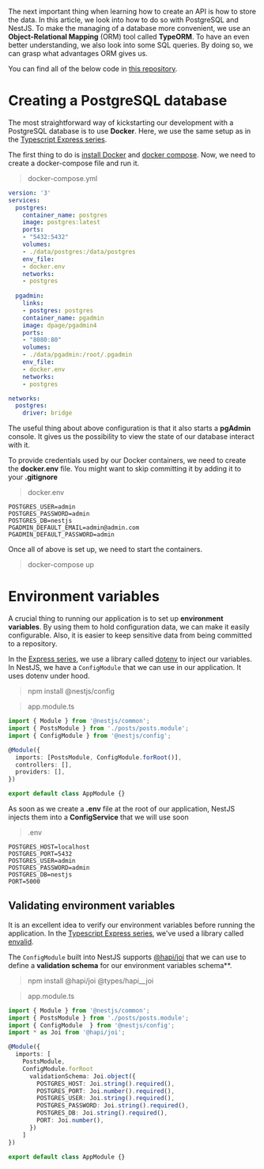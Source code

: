 The next important thing when learning how to create an API is how to store the data. In this article, we look into how to do so with PostgreSQL and NestJS. To make the managing of a database more convenient, we use an **Object-Relational Mapping** (ORM) tool called **TypeORM**. To have an even better understanding, we also look into some SQL queries. By doing so, we can grasp what advantages ORM gives us.

You can find all of the below code in [this repository](https://github.com/mwanago/nestjs-typescript).

# Creating a PostgreSQL database
The most straightforward way of kickstarting our development with a PostgreSQL database is to use **Docker**. Here, we use the same setup as in the [Typescript Express series](http://wanago.io/2019/01/14/express-postgres-relational-databases-typeorm/).

The first thing to do is [install Docker](http://wanago.io/2019/01/14/express-postgres-relational-databases-typeorm/) and [docker compose](https://docs.docker.com/compose/install/). Now, we need to create a docker-compose file and run it.

> docker-compose.yml

```yaml
version: '3'
services:
  postgres:
    container_name: postgres
    image: postgres:latest
    ports:
    - "5432:5432"
    volumes:
    - ./data/postgres:/data/postgres
    env_file:
    - docker.env
    networks:
    - postgres
  
  pgadmin:
    links:
    - postgres: postgres
    container_name: pgadmin
    image: dpage/pgadmin4
    ports:
    - "8080:80"
    volumes:
    - ./data/pgadmin:/root/.pgadmin
    env_file:
    - docker.env
    networks:
    - postgres

networks:
  postgres:
    driver: bridge
```

The useful thing about above configuration is that it also starts a **pgAdmin** console. It gives us the possibility to view the state of our database interact with it.

To provide credentials used by our Docker containers, we need to create the **docker.env** file. You might want to skip committing it by adding it to your **.gitignore**

>docker.env

```
POSTGRES_USER=admin
POSTGRES_PASSWORD=admin
POSTGRES_DB=nestjs
PGADMIN_DEFAULT_EMAIL=admin@admin.com
PGADMIN_DEFAULT_PASSWORD=admin
```
Once all of above is set up, we need to start the containers.
> docker-compose up

# Environment variables
A crucial thing to running our application is to set up **environment variables**. By using them to hold configuration data, we can make it easily configurable. Also, it is easier to keep sensitive data from being committed to a repository.

In the [Express series](http://wanago.io/2018/12/10/express-mongodb-typescript-env-var/), we use a library called [dotenv](https://www.npmjs.com/package/dotenv) to inject our variables. In NestJS, we have a `ConfigModule` that we can use in our application. It uses dotenv under hood.

> npm install @nestjs/config

> app.module.ts

```typescript
import { Module } from '@nestjs/common';
import { PostsModule } from './posts/posts.module';
import { ConfigModule } from '@nestjs/config';

@Module({
  imports: [PostsModule, ConfigModule.forRoot()],
  controllers: [],
  providers: [],
})

export default class AppModule {}
```

As soon as we create a **.env** file at the root of our application, NestJS injects them into a **ConfigService** that we will use soon

> .env

```text
POSTGRES_HOST=localhost
POSTGRES_PORT=5432
POSTGRES_USER=admin
POSTGRES_PASSWORD=admin
POSTGRES_DB=nestjs
PORT=5000
```

## Validating environment variables
It is an excellent idea to verify our environment variables before running the application. In the [Typescript Express series](http://wanago.io/2018/12/10/express-mongodb-typescript-env-var/), we've used a library called [envalid](https://www.npmjs.com/package/envalid).

The `ConfigModule` built into NestJS supports [@hapi/joi](https://www.npmjs.com/package/@hapi/joi) that we can use to define a **validation schema** for our environment variables schema**.

> npm install @hapi/joi @types/hapi__joi

> app.module.ts

```typescript
import { Module } from '@nestjs/common';
import { PostsModule } from './posts/posts.module';
import { ConfigModule  } from '@nestjs/config';
import * as Joi from '@hapi/joi';

@Module({
  imports: [
    PostsModule,
    ConfigModule.forRoot
      validationSchema: Joi.object({
        POSTGRES_HOST: Joi.string().required(),
        POSTGRES_PORT: Joi.number().required(),
        POSTGRES_USER: Joi.string().required(),
        POSTGRES_PASSWORD: Joi.string().required(),
        POSTGRES_DB: Joi.string().required(),
        PORT: Joi.number(),
      })
    ]
})

export default class AppModule {}
```











